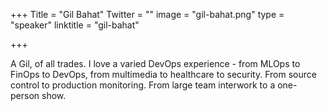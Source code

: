 +++
Title = "Gil Bahat"
Twitter = ""
image = "gil-bahat.png"
type = "speaker"
linktitle = "gil-bahat"

+++

A Gil, of all trades.
I love a varied DevOps experience - from MLOps to FinOps to DevOps, from multimedia to healthcare to security. From source control to production monitoring. From large team interwork to a one-person show.



